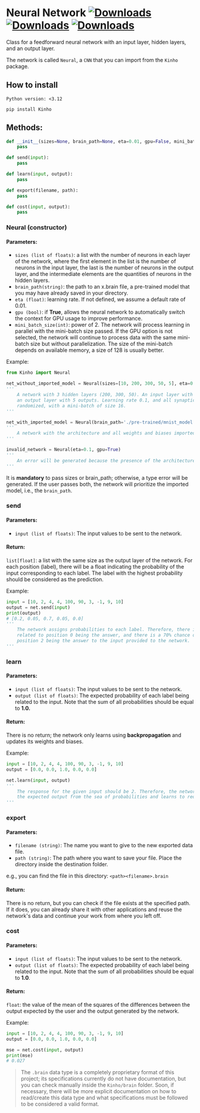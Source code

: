 # Neural Network [![Downloads](https://static.pepy.tech/badge/kinho)](https://pepy.tech/project/kinho) [![Downloads](https://static.pepy.tech/badge/kinho/month)](https://pepy.tech/project/kinho) [![Downloads](https://static.pepy.tech/badge/kinho/week)](https://pepy.tech/project/kinho)
Class for a feedforward neural network with an input layer, hidden layers, and an output layer.

The network is called `Neural`, a `CNN` that you can import from the `Kinho` package.

## How to install
`Python version: <3.12`
```
pip install Kinho
```

## Methods:
```py
def __init__(sizes=None, brain_path=None, eta=0.01, gpu=False, mini_batch_size=1):
    pass

def send(input):
    pass

def learn(input, output):
    pass

def export(filename, path):
    pass

def cost(input, output):
    pass
```

### Neural (constructor)

#### Parameters:
- `sizes (list of floats)`: a list with the number of neurons in each layer of the network, where the first element in the list is the number of neurons in the input layer, the last is the number of neurons in the output layer, and the intermediate elements are the quantities of neurons in the hidden layers.
- `brain_path(string)`: the path to an x.brain file, a pre-trained model that you may have already saved in your directory.
- `eta (float)`: learning rate. If not defined, we assume a default rate of 0.01.
- `gpu (bool)`: if **True**, allows the neural network to automatically switch the context for GPU usage to improve performance.
- `mini_batch_size(int)`: power of 2. The network will process learning in parallel with the mini-batch size passed. If the GPU option is not selected, the network will continue to process data with the same mini-batch size but without parallelization. The size of the mini-batch depends on available memory, a size of 128 is usually better.

Example:
```py
from Kinho import Neural

net_without_imported_model = Neural(sizes=[10, 200, 300, 50, 5], eta=0.1, gpu=True, mini_batch_size=16)
'''
    A network with 3 hidden layers (200, 300, 50). An input layer with 10 inputs and,
    an output layer with 5 outputs. Learning rate 0.1, and all synaptic weights
    randomized, with a mini-batch of size 16. 
'''

net_with_imported_model = Neural(brain_path='./pre-trained/mnist_model.brain', eta=0.1, gpu=True)
'''
    A network with the architecture and all weights and biases imported from a previously trained model inside the <brain_path>.
'''

invalid_network = Neural(eta=0.1, gpu=True)
'''
    An error will be generated because the presence of the architecture (sizes) or pre-trained model (brain_path) is required.
'''
```

It is __mandatory__ to pass sizes or brain_path; otherwise, a type error will be generated. If the user passes both, the network will prioritize the imported model, i.e., the `brain_path`.

### send

#### Parameters:
- `input (list of floats)`: The input values to be sent to the network.

#### Return:
`list[float]`: a list with the same size as the output layer of the network. For each position (label), there will be a float indicating the probability of the input corresponding to each label. The label with the highest probability should be considered as the prediction.

Example:
```py
input = [10, 2, 4, 4, 100, 90, 3, -1, 9, 10]
output = net.send(input)
print(output)
# [0.2, 0.05, 0.7, 0.05, 0.0]
'''
    The network assigns probabilities to each label. Therefore, there is a 20% chance of the label
    related to position 0 being the answer, and there is a 70% chance of the label related to
    position 2 being the answer to the input provided to the network.
'''
```

### learn

#### Parameters:
- `input (list of floats)`: The input values to be sent to the network.
- `output (list of floats)`: The expected probability of each label being related to the input. Note that the sum of all probabilities should be equal to __1.0.__

#### Return:
There is no return; the network only learns using __backpropagation__ and updates its weights and biases.

Example:
```py
input = [10, 2, 4, 4, 100, 90, 3, -1, 9, 10]
output = [0.0, 0.0, 1.0, 0.0, 0.0]

net.learn(input, output)
'''
    The response for the given input should be 2. Therefore, the network receives
    the expected output from the sea of probabilities and learns to reduce the error.
'''
```

### export

#### Parameters:
- `filename (string)`: The name you want to give to the new exported data file.
- `path (string)`: The path where you want to save your file. Place the directory inside the destination folder.

e.g., you can find the file in this directory: `<path><filename>.brain`

#### Return:
There is no return, but you can check if the file exists at the specified path. If it does, you can already share it with other applications and reuse the network's data and continue your work from where you left off.

### cost

#### Parameters:
- `input (list of floats)`:  The input values to be sent to the network.
- `output (list of floats)`:  The expected probability of each label being related to the input. Note that the sum of all probabilities should be equal to __1.0__.

#### Return:
`float`: the value of the mean of the squares of the differences between the output expected by the user and the output generated by the network.

Example:
```py
input = [10, 2, 4, 4, 100, 90, 3, -1, 9, 10]
output = [0.0, 0.0, 1.0, 0.0, 0.0]

mse = net.cost(input, output)
print(mse)
# 0.027
```

> The `.brain` data type is a completely proprietary format of this project; its specifications currently do not have documentation, but you can check manually inside the `Kinho/brain` folder. Soon, if necessary, there will be more explicit documentation on how to read/create this data type and what specifications must be followed to be considered a valid format.
